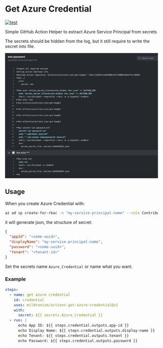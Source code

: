 # Get Azure Credential

[![test](https://github.com/mildronize/actions-get-azure-credential/actions/workflows/test.yml/badge.svg)](https://github.com/mildronize/actions-get-azure-credential/actions/workflows/test.yml)

Simple GitHub Action Helper to extract Azure Service Principal from secrets

The secrets should be hidden from the log, but it still require to write the secret into file.

![](docs/screenshot.png)

## Usage

When you create Azure Credential with:

```bash
az ad sp create-for-rbac -n "my-service-principal-name" --role Contributor --scopes /subscriptions/xxxxxxx
```

it will generate json, the structure of secret:

```json
{
  "appId": "<some-uuid>",
  "displayName": "my-service-principal-name",
  "password": "<some-uuid>",
  "tenant": "<tenant-id>"
}
```

Set the secrets name `Azure_Credential` or name what you want.

### Example

```yaml
steps:
  - name: get azure credential
    id: credential
    uses: mildronize/actions-get-azure-credential@v1
    with:
      secret: ${{ secrets.Azure_Credential }}
  - run: |
      echo App ID: ${{ steps.credential.outputs.app-id }}
      echo Display Name: ${{ steps.credential.outputs.display-name }}
      echo Tenant: ${{ steps.credential.outputs.tenant }}
      echo Password: ${{ steps.credential.outputs.password }}
```
